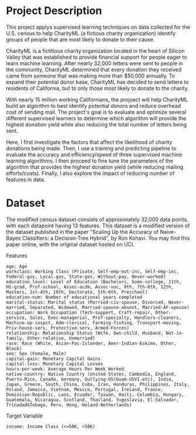# Project Description

This project applys supervised learning techniques on data collected for the U.S. census to help CharityML (a fictious charity organization) identify groups of people that are most likely to donate to their cause.

CharityML is a fictitious charity organization located in the heart of Silicon Valley that was established to provide financial support for people eager to learn machine learning. After nearly 32,000 letters were sent to people in the community, CharityML determined that every donation they received came from someone that was making more than $50,000 annually. To expand their potential donor base, CharityML has decided to send letters to residents of California, but to only those most likely to donate to the charity.

With nearly 15 million working Californians, the projoect will help CharityML build an algorithm to best identify potential donors and reduce overhead cost of sending mail. The project's goal is to evaluate and optimize several different supervised learners to determine which algorithm will provide the highest donation yield while also reducing the total number of letters being sent.

Here, I first investigate the factors that affect the likelihood of charity donations being made. Then, I use a training and predicting pipeline to evaluate the accuracy and efficiency/speed of three supervised machine learning algorithms. I then proceed to fine tune the parameters of the algorithm that provides the highest donation yield (while reducing mailing efforts/costs). Finally, I also explore the impact of reducing number of features in data.

# Dataset

The modified census dataset consists of approximately 32,000 data points, with each datapoint having 13 features. This dataset is a modified version of the dataset published in the paper "Scaling Up the Accuracy of Naive-Bayes Classifiers: a Decision-Tree Hybrid", by Ron Kohavi. You may find this paper online, with the original dataset hosted on UCI.

Features

    age: Age
    workclass: Working Class (Private, Self-emp-not-inc, Self-emp-inc, Federal-gov, Local-gov, State-gov, Without-pay, Never-worked)
    education_level: Level of Education (Bachelors, Some-college, 11th, HS-grad, Prof-school, Assoc-acdm, Assoc-voc, 9th, 7th-8th, 12th, Masters, 1st-4th, 10th, Doctorate, 5th-6th, Preschool)
    education-num: Number of educational years completed
    marital-status: Marital status (Married-civ-spouse, Divorced, Never-married, Separated, Widowed, Married-spouse-absent, Married-AF-spouse)
    occupation: Work Occupation (Tech-support, Craft-repair, Other-service, Sales, Exec-managerial, Prof-specialty, Handlers-cleaners, Machine-op-inspct, Adm-clerical, Farming-fishing, Transport-moving, Priv-house-serv, Protective-serv, Armed-Forces)
    relationship: Relationship Status (Wife, Own-child, Husband, Not-in-family, Other-relative, Unmarried)
    race: Race (White, Asian-Pac-Islander, Amer-Indian-Eskimo, Other, Black)
    sex: Sex (Female, Male)
    capital-gain: Monetary Capital Gains
    capital-loss: Monetary Capital Losses
    hours-per-week: Average Hours Per Week Worked
    native-country: Native Country (United-States, Cambodia, England, Puerto-Rico, Canada, Germany, Outlying-US(Guam-USVI-etc), India, Japan, Greece, South, China, Cuba, Iran, Honduras, Philippines, Italy, Poland, Jamaica, Vietnam, Mexico, Portugal, Ireland, France, Dominican-Republic, Laos, Ecuador, Taiwan, Haiti, Columbia, Hungary, Guatemala, Nicaragua, Scotland, Thailand, Yugoslavia, El-Salvador, Trinadad&Tobago, Peru, Hong, Holand-Netherlands)

Target Variable

    income: Income Class (<=50K, >50K)

